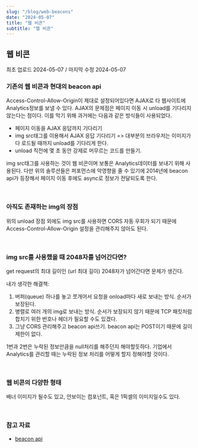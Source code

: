 ```yaml
---
slug: "/blog/web-beacons"
date: "2024-05-07"
title: "웹 비콘"
subtitle: "웹 비콘"
---
```


## **웹 비콘**

<p class="text-time">최초 업로드 2024-05-07 / 마지막 수정 2024-05-07</p>

### **기존의 웹 비콘과 현대의 beacon api**

Access-Control-Allow-Origin이 제대로 설정되어있다면 AJAX로 타 웹사이트에 Analytics정보를 보낼 수 있다. AJAX의 문제점은 페이지 이동 시 unload를 기다리지 않는다는 점이다.
이를 막기 위해 과거에는 다음과 같은 방식들이 사용되었다.

- 페이지 이동을 AJAX 응답까지 기다리기
- img src태그를 이용해서 AJAX 응답 기다리기 => 대부분의 브라우저는 이미지가 다 로드될 때까지 unload를 기다리게 한다.
- unload 직전에 몇 초 동안 강제로 머무르는 코드를 만들기.

img src태그를 사용하는 것이 웹 비콘이며 보통은 Analytics데이터를 보내기 위해 사용된다. 다만 위의 솔루션들은 퍼포먼스에 악영향을 줄 수 있기에 2014년에 beacon api가 등장해서 페이지 이동 후에도 async로 정보가 전달되도록 한다.

<br/>

### **아직도 존재하는 img의 장점**

위의 unload 장점 외에도 img src를 사용하면 CORS 자동 우회가 되기 때문에 Access-Control-Allow-Origin 설정을 관리해주지 않아도 된다.

<br/>

### **img src를 사용했을 때 2048자를 넘어간다면?**

get request의 최대 길이인 (url 최대 길이) 2048자가 넘어간다면 문제가 생긴다.

내가 생각한 해결책:

1. 버퍼(queue) 하나를 놓고 쪼개어서 요청을 onload마다 새로 보내는 방식. 순서가 보장된다.
2. 병렬로 여러 개의 img로 보내는 방식. 순서가 보장되지 않기 때문에 TCP 패킷처럼 합치기 위한 번호나 헤더가 필요할 수도 있겠다.
3. 그냥 CORS 관리해주고 beacon api쓰기. beacon api는 POST이기 때문에 길이 제한이 없다.

1번과 2번은 누락된 정보만큼을 null처리를 해주던지 해야할듯하다. 기업에서 Analytics를 관리할 때는 누락된 정보 처리를 어떻게 할지 정해야할 것이다.

<br/>

### **웹 비콘의 다양한 형태**

배너 이미지가 될수도 있고, 안보이는 컴포넌트, 혹은 1픽셀의 이미지일수도 있다.

<br/>

### **참고 자료**

- [beacon api](https://developer.mozilla.org/en-US/docs/Web/API/Beacon_API)
